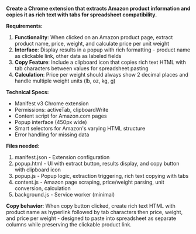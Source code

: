 **Create a Chrome extension that extracts Amazon product information and copies it as rich text with tabs for spreadsheet compatibility.**

**Requirements:**

1. **Functionality**: When clicked on an Amazon product page, extract product name, price, weight, and calculate price per unit weight
2. **Interface**: Display results in a popup with rich formatting - product name as clickable link, other data as labeled fields
3. **Copy Feature**: Include a clipboard icon that copies rich text HTML with tab characters between values for spreadsheet pasting
4. **Calculation**: Price per weight should always show 2 decimal places and handle multiple weight units (lb, oz, kg, g)

**Technical Specs:**
- Manifest v3 Chrome extension
- Permissions: activeTab, clipboardWrite
- Content script for Amazon.com pages
- Popup interface (450px wide)
- Smart selectors for Amazon's varying HTML structure
- Error handling for missing data

**Files needed:**
1. manifest.json - Extension configuration
2. popup.html - UI with extract button, results display, and copy button with clipboard icon
3. popup.js - Popup logic, extraction triggering, rich text copying with tabs
4. content.js - Amazon page scraping, price/weight parsing, unit conversion, calculation
5. background.js - Service worker (minimal)

**Copy behavior**: When copy button clicked, create rich text HTML with product name as hyperlink followed by tab characters then price, weight, and price per weight - designed to paste into spreadsheet as separate columns while preserving the clickable product link.